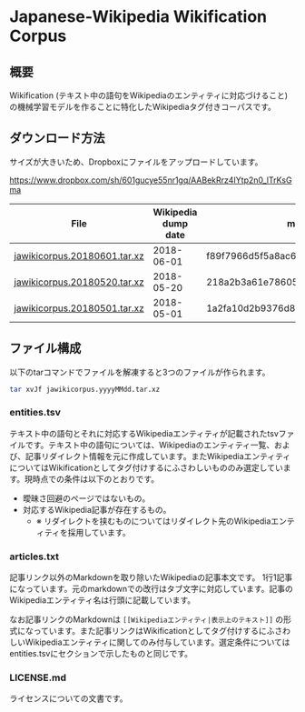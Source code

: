 # Japanese-Wikipedia Wikification Corpus

## 概要
Wikification (テキスト中の語句をWikipediaのエンティティに対応づけること) の機械学習モデルを作ることに特化したWikipediaタグ付きコーパスです。

## ダウンロード方法
サイズが大きいため、Dropboxにファイルをアップロードしています。

https://www.dropbox.com/sh/601gucye55nr1gq/AABekRrz4IYtp2n0_lTrKsGma

|File|Wikipedia dump date|md5|
| --- | --- | --- |
| [jawikicorpus.20180601.tar.xz](https://www.dropbox.com/s/022mo7gomlom3mi/jawikicorpus.20180601.tar.xz) | 2018-06-01 | f89f7966d5f5a8ac6e6eaf7a6201e051 |
| [jawikicorpus.20180520.tar.xz](https://www.dropbox.com/s/5lxe9rpv06bifzz/jawikicorpus.20180520.tar.xz) | 2018-05-20 | 218a2b3a61e786054dc85c8e477bcabb |
| [jawikicorpus.20180501.tar.xz](https://www.dropbox.com/s/lt1ndxjw2hlb5cs/jawikicorpus.20180501.tar.xz) | 2018-05-01 | 1a2fa10d2b9376d85cfa6f7989836a36 |

## ファイル構成
以下のtarコマンドでファイルを解凍すると3つのファイルが作られます。

```bash
tar xvJf jawikicorpus.yyyyMMdd.tar.xz
```

### entities.tsv
テキスト中の語句とそれに対応するWikipediaエンティティが記載されたtsvファイルです。テキスト中の語句については、Wikipediaのエンティティ一覧、および、記事リダイレクト情報を元に作成しています。またWikipediaエンティティについてはWikificationとしてタグ付けするにふさわしいもののみ選定しています。現時点での条件は以下のとおりです。
* 曖昧さ回避のページではないもの。
* 対応するWikipedia記事が存在するもの。
    * ※ リダイレクトを挟むものについてはリダイレクト先のWikipediaエンティティを採用しています。

### articles.txt
記事リンク以外のMarkdownを取り除いたWikipediaの記事本文です。
1行1記事になっています。元のmarkdownでの改行はタブ文字に対応しています。記事のWikipediaエンティティ名は行頭に記載しています。

なお記事リンクのMarkdownは `[[Wikipediaエンティティ|表示上のテキスト]]` の形式になっています。また記事リンクはWikificationとしてタグ付けするにふさわしいWikipediaエンティティに関してのみ付与しています。選定条件についてはentities.tsvにセクションで示したものと同じです。

### LICENSE.md
ライセンスについての文書です。
